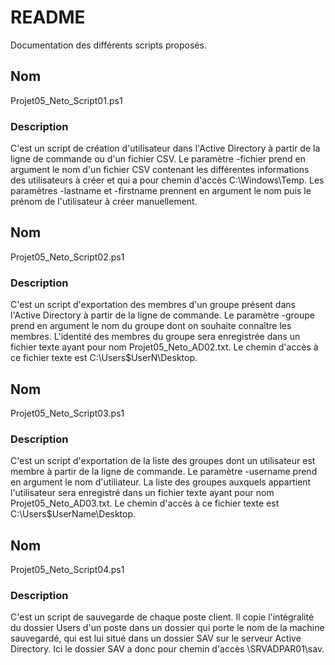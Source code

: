 # README

Documentation des différents scripts proposés.

## Nom
  Projet05_Neto_Script01.ps1

### Description
  C'est un script de création d'utilisateur dans l'Active Directory à partir de la ligne de commande ou d'un fichier CSV.
  Le paramètre -fichier prend en argument le nom d'un fichier CSV contenant les différentes informations des utilisateurs à créer et
  qui a pour chemin d'accès C:\Windows\Temp\.
  Les paramètres -lastname et -firstname prennent en argument le nom puis le prénom de l'utilisateur à créer manuellement.
  
## Nom
  Projet05_Neto_Script02.ps1
  
### Description
  C'est un script d'exportation des membres d'un groupe présent dans l'Active Directory à partir de la ligne de commande. Le paramètre
  -groupe prend en argument le nom du groupe dont on souhaite connaître les membres. L'identité des membres du groupe sera enregistrée
  dans un fichier texte ayant pour nom Projet05_Neto_AD02.txt. Le chemin d'accès à ce fichier texte est C:\Users\$UserN\Desktop.
  
## Nom
  Projet05_Neto_Script03.ps1
  
### Description
  C'est un script d'exportation de la liste des groupes dont un utilisateur est membre à partir de la ligne de commande. Le paramètre
  -username prend en argument le nom d'utiliateur. La liste des groupes auxquels appartient l'utilisateur sera enregistré dans un fichier   texte ayant pour nom Projet05_Neto_AD03.txt. Le chemin d'accès à ce fichier texte est C:\Users\$UserName\Desktop.
  
## Nom
  Projet05_Neto_Script04.ps1
  
### Description
  C'est un script de sauvegarde de chaque poste client. Il copie l'intégralité du dossier Users d'un poste dans un dossier qui porte le     nom de la machine sauvegardé, qui est lui situé dans un dossier SAV sur le serveur Active Directory. Ici le dossier SAV a donc pour 
  chemin d'accès \\SRVADPAR01\sav.
